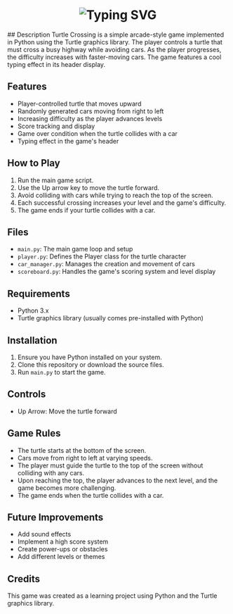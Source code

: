 <h1 align="center">
  <img src="https://readme-typing-svg.demolab.com?font=Courier+New&size=30&duration=3000&pause=1000&color=00FF00&center=true&vCenter=true&width=600&height=70&lines=Welcome+to+Turtle+Crossing+Game+🐢🚗!;Can+you+cross+safely%3F;Dodge+the+cars+and+win!" alt="Typing SVG" />
</h1>
## Description
Turtle Crossing is a simple arcade-style game implemented in Python using the Turtle graphics library. The player controls a turtle that must cross a busy highway while avoiding cars. As the player progresses, the difficulty increases with faster-moving cars. The game features a cool typing effect in its header display.

## Features
- Player-controlled turtle that moves upward
- Randomly generated cars moving from right to left
- Increasing difficulty as the player advances levels
- Score tracking and display
- Game over condition when the turtle collides with a car
- Typing effect in the game's header

## How to Play
1. Run the main game script.
2. Use the Up arrow key to move the turtle forward.
3. Avoid colliding with cars while trying to reach the top of the screen.
4. Each successful crossing increases your level and the game's difficulty.
5. The game ends if your turtle collides with a car.

## Files
- `main.py`: The main game loop and setup
- `player.py`: Defines the Player class for the turtle character
- `car_manager.py`: Manages the creation and movement of cars
- `scoreboard.py`: Handles the game's scoring system and level display

## Requirements
- Python 3.x
- Turtle graphics library (usually comes pre-installed with Python)

## Installation
1. Ensure you have Python installed on your system.
2. Clone this repository or download the source files.
3. Run `main.py` to start the game.

## Controls
- Up Arrow: Move the turtle forward

## Game Rules
- The turtle starts at the bottom of the screen.
- Cars move from right to left at varying speeds.
- The player must guide the turtle to the top of the screen without colliding with any cars.
- Upon reaching the top, the player advances to the next level, and the game becomes more challenging.
- The game ends when the turtle collides with a car.

## Future Improvements
- Add sound effects
- Implement a high score system
- Create power-ups or obstacles
- Add different levels or themes

## Credits
This game was created as a learning project using Python and the Turtle graphics library.
